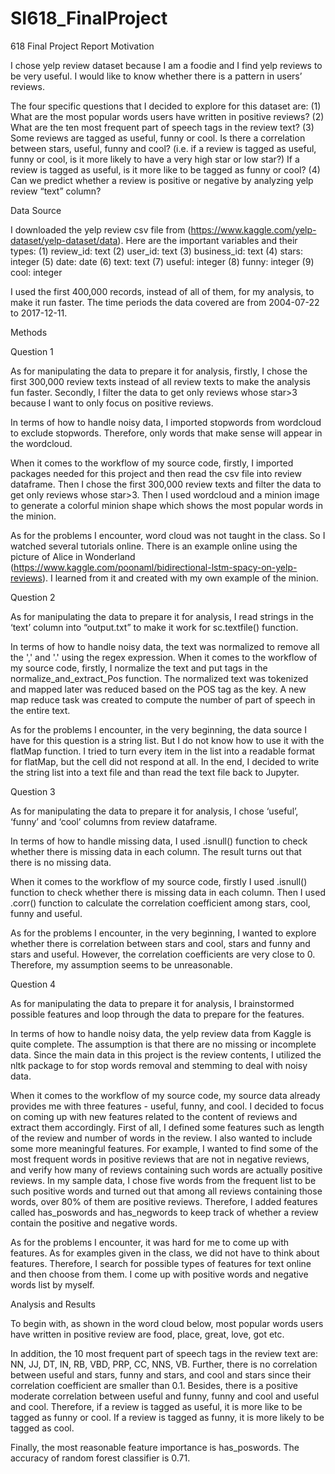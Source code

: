 # SI618_FinalProject

618 Final Project Report Motivation

I chose yelp review dataset because I am a foodie and I find yelp reviews to be very useful. I would like to know whether there is a pattern in users’ reviews.

The four specific questions that I decided to explore for this dataset are:
(1) What are the most popular words users have written in positive reviews? 
(2) What are the ten most frequent part of speech tags in the review text?
(3) Some reviews are tagged as useful, funny or cool. Is there a correlation
between stars, useful, funny and cool? (i.e. if a review is tagged as useful, funny or cool, is it more likely to have a very high star or low star?) If a review is tagged as useful, is it more like to be tagged as funny or cool?
(4) Can we predict whether a review is positive or negative by analyzing yelp review “text” column?

Data Source

I downloaded the yelp review csv file from (https://www.kaggle.com/yelp-dataset/yelp-dataset/data).
Here are the important variables and their types: 
(1) review_id: text
(2) user_id: text
(3) business_id: text
(4) stars: integer 
(5) date: date
(6) text: text
(7) useful: integer
(8) funny: integer
(9) cool: integer

I used the first 400,000 records, instead of all of them, for my analysis, to make it run faster. The time periods the data covered are from 2004-07-22 to 2017-12-11.

Methods

Question 1

As for manipulating the data to prepare it for analysis, firstly, I chose the first 300,000 review texts instead of all review texts to make the analysis fun faster. Secondly, I filter the data to get only reviews whose star>3 because I want to only focus on positive reviews.

In terms of how to handle noisy data, I imported stopwords from wordcloud to exclude stopwords. Therefore, only words that make sense will appear in the wordcloud.

When it comes to the workflow of my source code, firstly, I imported packages needed for this project and then read the csv file into review dataframe. Then I chose the first 300,000 review texts and filter the data to get only reviews whose star>3. Then I used wordcloud and a minion image to generate a colorful minion shape which shows the most popular words in the minion.

As for the problems I encounter, word cloud was not taught in the class. So I watched several tutorials online. There is an example online using the picture of Alice in Wonderland (https://www.kaggle.com/poonaml/bidirectional-lstm-spacy-on-yelp-reviews). I learned from it and created with my own example of the minion.

Question 2

As for manipulating the data to prepare it for analysis, I read strings in the ‘text’ column into “output.txt” to make it work for sc.textfile() function.

In terms of how to handle noisy data, the text was normalized to remove all the ',' and '.' using the regex expression.
When it comes to the workflow of my source code, firstly, I normalize the text and put tags in the normalize_and_extract_Pos function. The normalized text was tokenized and mapped later was reduced based on the POS tag as the key. A new map reduce task was created to compute the number of part of speech in the entire text.

As for the problems I encounter, in the very beginning, the data source I have for this question is a string list. But I do not know how to use it with the flatMap function. I tried to turn every item in the list into a readable format for flatMap, but the cell did not respond at all. In the end, I decided to write the string list into a text file and than read the text file back to Jupyter.

Question 3

As for manipulating the data to prepare it for analysis, I chose ‘useful’, ‘funny’ and ‘cool’ columns from review dataframe.

In terms of how to handle missing data, I used .isnull() function to check whether there is missing data in each column. The result turns out that there is no missing data.

When it comes to the workflow of my source code, firstly I used .isnull() function to check whether there is missing data in each column. Then I used .corr() function to calculate the correlation coefficient among stars, cool, funny and useful.

As for the problems I encounter, in the very beginning, I wanted to explore whether there is correlation between stars and cool, stars and funny and stars and useful. However, the correlation coefficients are very close to 0. Therefore, my assumption seems to be unreasonable.

Question 4

As for manipulating the data to prepare it for analysis, I brainstormed possible features and loop through the data to prepare for the features.

In terms of how to handle noisy data, the yelp review data from Kaggle is quite complete. The assumption is that there are no missing or incomplete data. Since the main data in this project is the review contents, I utilized the nltk package to for stop words removal and stemming to deal with noisy data.

When it comes to the workflow of my source code, my source data already provides me with three features - useful, funny, and cool. I decided to focus on coming up with new features related to the content of reviews and extract them accordingly. First of all, I defined some features such as length of the review and number of words in the review. I also wanted to include some more meaningful features. For example, I wanted to find some of the most frequent words in positive reviews that are not in negative reviews, and verify how many of reviews containing such words are actually positive reviews. In my sample data, I chose five words from the frequent list to be such positive words and turned out that among all reviews containing those words, over 80% of them are positive reviews. Therefore, I added features called has_poswords and has_negwords to keep track of whether a review contain the positive and negative words.

As for the problems I encounter, it was hard for me to come up with features. As for examples given in the class, we did not have to think about features. Therefore, I search for possible types of features for text online and then choose from them. I come up with positive words and negative words list by myself.

Analysis and Results

To begin with, as shown in the word cloud below, most popular words users have written in positive review are food, place, great, love, got etc.

In addition, the 10 most frequent part of speech tags in the review text are: NN, JJ, DT, IN, RB, VBD, PRP, CC, NNS, VB.
Further, there is no correlation between useful and stars, funny and stars, and cool and stars since their correlation coefficient are smaller than 0.1. Besides, there is a positive moderate correlation between useful and funny, funny and cool and useful and cool. Therefore, if a review is tagged as useful, it is more like to be tagged as funny or cool. If a review is tagged as funny, it is more likely to be tagged as cool.
 
Finally, the most reasonable feature importance is has_poswords. The accuracy of random forest classifier is 0.71.
 
